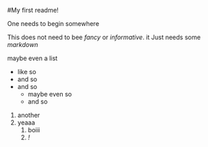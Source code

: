 #My first readme!

One needs to begin somewhere

This does not need to bee *fancy* or *informative*.
it Just needs some _markdown_

maybe even a list
* like so
* and so
* and so
  * maybe even so
  * and so

1. another
1. yeaaa
   1. boiii
   1. *!*



